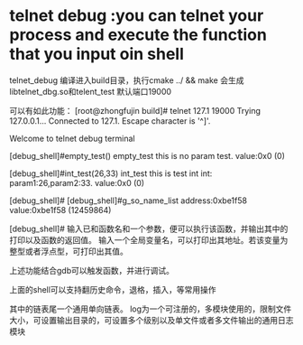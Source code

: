 # telnet debug :you can telnet your process and execute the function that you input oin shell
telnet_debug
编译进入build目录，执行cmake ../ && make
会生成libtelnet_dbg.so和telent_test
默认端口19000

可以有如此功能：
[root@zhongfujin build]# telnet 127.1 19000
Trying 127.0.0.1...
Connected to 127.1.
Escape character is '^]'.

Welcome to telnet debug terminal

[debug_shell]#empty_test()
empty_test
this is no param test.
value:0x0                (0)

[debug_shell]#int_test(26,33)
int_test
this is test int int: param1:26,param2:33.
value:0x0                (0)

[debug_shell]#
[debug_shell]#g_so_name_list
address:0xbe1f58 value:0xbe1f58           (12459864)

[debug_shell]#
输入已和函数名和一个参数，便可以执行该函数，并输出其中的打印以及函数的返回值。
输入一个全局变量名，可以打印出其地址。若该变量为整型或者浮点型，可打印出其值。

上述功能结合gdb可以触发函数，并进行调试。

上面的shell可以支持翻历史命令，退格，插入，等常用操作

其中的链表尾一个通用单向链表。
log为一个可注册的，多模块使用的，限制文件大小，可设置输出目录的，可设置多个级别以及单文件或者多文件输出的通用日志模块
